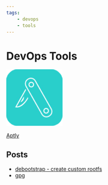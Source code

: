 ```yaml
---
tags:
    - devops
    - tools
---
```


# DevOps Tools

<div class="grid-container">
        <div class="grid-item">
                <a href="aptly">
                <img src="images/aptly.png" width="150" height="150">
                <p>Aptly</p>
                </a>
            </div>
    <!-- <div class="grid-item">
        <a href="ansible">
        <img src="images/ansible.png" width="150" height="150">
        <p>Ansible</p>
        </a>
    </div> -->
    <!-- <div class="grid-item">
        <p>tbd</p>
    </div> -->
    
</div>

## Posts

- [debootstrap - create custom rootfs](devops_debootstrap.md)
- [gpg](gpg/index.md)